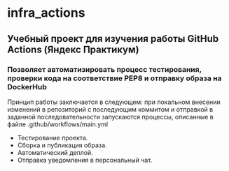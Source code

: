 # infra_actions
## Учебный проект для изучения работы GitHub Actions (Яндекс Практикум)
### Позволяет автоматизировать процесс тестирования, проверки кода на соответствие PEP8 и отправку образа на DockerHub
Принцип работы заключается в следующем: при локальном внесении изменений в репозиторий с последующим коммитом и отправкой в заданной последовательности запускаются процессы, описанные в файле .github/workflows/main.yml <br>
* Тестирование проекта. <br>
* Сборка и публикация образа. <br>
* Автоматический деплой. <br>
* Отправка уведомления в персональный чат. <br>
